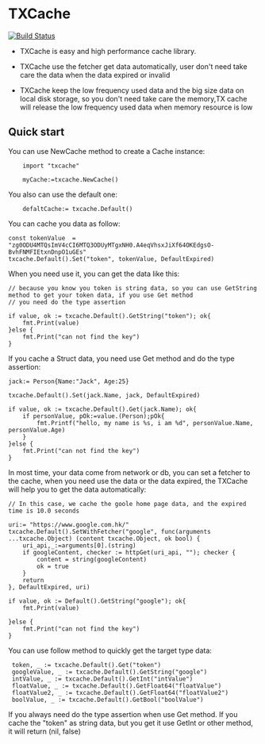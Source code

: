# TXCache
[![Build Status](https://drone.io/github.com/tingxin/txcache/status.png)](https://drone.io/github.com/tingxin/txcache/latest)
* TXCache is easy and high performance cache library.
 
* TXCache use the fetcher get data automatically, user don't need take care the data when the data expired or invalid

* TXCache keep  the low frequency used data and the big size data on local disk storage, so you don't need take care the memory,TX cache will release the low frequency used data when memory resource is low 

## Quick start
You can use NewCache method to create a Cache instance:
        
        import "txcache"
        
        myCache:=txcache.NewCache()
You also can use the default one:
    
        defaltCache:= txcache.Default()

You can cache you data as follow:

    const tokenValue  = "zg0ODU4MTQsImV4cCI6MTQ3ODUyMTgxNH0.A4eqVhsxJiXf64OKEdgsO-BvhFNMFIEtxnDnpO1uGEs"
    txcache.Default().Set("token", tokenValue, DefaultExpired)

When you need use it, you can get the data like this:

    // because you know you token is string data, so you can use GetString method to get your token data, if you use Get method
    // you need do the type assertion
    
    if value, ok := txcache.Default().GetString("token"); ok{
    	fmt.Print(value)
    }else {
    	fmt.Print("can not find the key")
    }
    
If you cache a Struct data, you need use Get method and do the type assertion:

    jack:= Person{Name:"Jack", Age:25}
    
    txcache.Default().Set(jack.Name, jack, DefaultExpired)
    
    if value, ok := txcache.Default().Get(jack.Name); ok{
    	if personValue, pOk:=value.(Person);pOk{
    		fmt.Printf("hello, my name is %s, i am %d", personValue.Name, personValue.Age)
    	}
    }else {
    	fmt.Print("can not find the key")
    }
    	
In most time, your data come from network or db, you can set a fetcher to the cache, when you need use the data or the data expired, the TXCache will help you 
to get the data automatically:
    
    // In this case, we cache the goole home page data, and the expired time is 10.0 seconds
    
    uri:= "https://www.google.com.hk/"
    txcache.Default().SetWithFetcher("google", func(arguments ...txcache.Object) (content txcache.Object, ok bool) {
    	uri_api,_:=arguments[0].(string)
    	if googleContent, checker := httpGet(uri_api, ""); checker {
    		content = string(googleContent)
    		ok = true
    	}
    	return
    }, DefaultExpired, uri)
    
    if value, ok := Default().GetString("google"); ok{
    	fmt.Print(value)
    
    }else {
    	fmt.Print("can not find the key")
    }

You can use follow method to quickly get the target type data:

     token, _ := txcache.Default().Get("token")
     googleValue, _ := txcache.Default().GetString("google")
     intValue, _ := txcache.Default().GetInt("intValue")
     floatValue, _ := txcache.Default().GetFloat64("floatValue")
     floatValue2, _ := txcache.Default().GetFloat64("floatValue2")
     boolValue, _ := txcache.Default().GetBool("boolValue")
     
If you always need do the type assertion when use Get method.
If you cache the "token" as string data, but you get it use GetInt or other method, it will return (nil, false)

